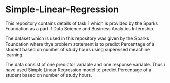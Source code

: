 # Simple-Linear-Regression
This repository contains details of task 1 which is provided by the Sparks Foundation as a part if Data Science and Business Analytics Internship.
        
The dataset which is used in this repository was given by the Sparks Foundation where thye problem statement is to predict Percentage of a student based on number of study hours using supervised meachine learning.


The data consist of one predictor variable and one response variable. Thus i have used Simple Linear Regression model to predict Percentage of a student based on number of study hours.
